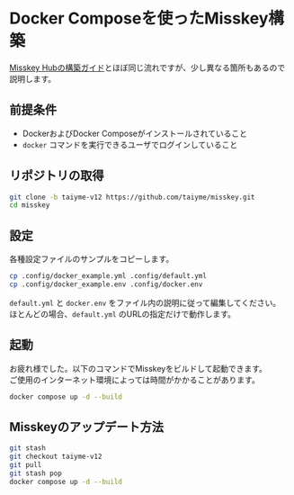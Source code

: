 # Docker Composeを使ったMisskey構築

[Misskey Hubの構築ガイド](https://misskey-hub.net/docs/install/docker.html)とほぼ同じ流れですが、少し異なる箇所もあるので説明します。

## 前提条件

- DockerおよびDocker Composeがインストールされていること
- `docker` コマンドを実行できるユーザでログインしていること

## リポジトリの取得

```sh
git clone -b taiyme-v12 https://github.com/taiyme/misskey.git
cd misskey
```

## 設定

各種設定ファイルのサンプルをコピーします。

```sh
cp .config/docker_example.yml .config/default.yml
cp .config/docker_example.env .config/docker.env
```

`default.yml` と `docker.env` をファイル内の説明に従って編集してください。  
ほとんどの場合、`default.yml` のURLの指定だけで動作します。

## 起動

お疲れ様でした。以下のコマンドでMisskeyをビルドして起動できます。  
ご使用のインターネット環境によっては時間がかかることがあります。

```sh
docker compose up -d --build
```

## Misskeyのアップデート方法

```sh
git stash
git checkout taiyme-v12
git pull
git stash pop
docker compose up -d --build
```
